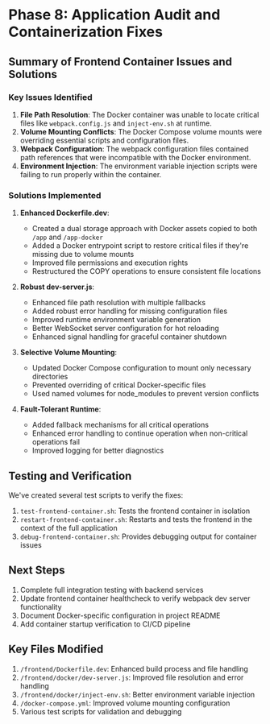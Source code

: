 # Phase 8: Application Audit and Containerization Fixes

## Summary of Frontend Container Issues and Solutions

### Key Issues Identified

1. **File Path Resolution**: The Docker container was unable to locate critical files like `webpack.config.js` and `inject-env.sh` at runtime.
2. **Volume Mounting Conflicts**: The Docker Compose volume mounts were overriding essential scripts and configuration files.
3. **Webpack Configuration**: The webpack configuration files contained path references that were incompatible with the Docker environment.
4. **Environment Injection**: The environment variable injection scripts were failing to run properly within the container.

### Solutions Implemented

1. **Enhanced Dockerfile.dev**:
   - Created a dual storage approach with Docker assets copied to both `/app` and `/app-docker`
   - Added a Docker entrypoint script to restore critical files if they're missing due to volume mounts
   - Improved file permissions and execution rights
   - Restructured the COPY operations to ensure consistent file locations

2. **Robust dev-server.js**:
   - Enhanced file path resolution with multiple fallbacks
   - Added robust error handling for missing configuration files
   - Improved runtime environment variable generation
   - Better WebSocket server configuration for hot reloading
   - Enhanced signal handling for graceful container shutdown

3. **Selective Volume Mounting**:
   - Updated Docker Compose configuration to mount only necessary directories
   - Prevented overriding of critical Docker-specific files
   - Used named volumes for node_modules to prevent version conflicts

4. **Fault-Tolerant Runtime**:
   - Added fallback mechanisms for all critical operations
   - Enhanced error handling to continue operation when non-critical operations fail
   - Improved logging for better diagnostics

## Testing and Verification

We've created several test scripts to verify the fixes:

1. `test-frontend-container.sh`: Tests the frontend container in isolation
2. `restart-frontend-container.sh`: Restarts and tests the frontend in the context of the full application
3. `debug-frontend-container.sh`: Provides debugging output for container issues

## Next Steps

1. Complete full integration testing with backend services
2. Update frontend container healthcheck to verify webpack dev server functionality
3. Document Docker-specific configuration in project README
4. Add container startup verification to CI/CD pipeline

## Key Files Modified

1. `/frontend/Dockerfile.dev`: Enhanced build process and file handling
2. `/frontend/docker/dev-server.js`: Improved file resolution and error handling
3. `/frontend/docker/inject-env.sh`: Better environment variable injection
4. `/docker-compose.yml`: Improved volume mounting configuration
5. Various test scripts for validation and debugging
